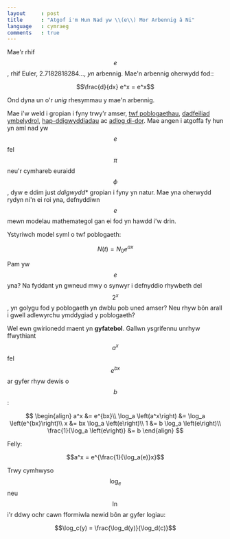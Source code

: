 ```yaml
---
layout     : post
title      : "Atgof i'm Hun Nad yw \\(e\\) Mor Arbennig â Ni"
language   : cymraeg
comments   : true
---
```


Mae'r rhif $$e$$, rhif Euler, 2.7182818284..., *yn* arbennig.
Mae'n arbennig oherwydd fod::

$$\frac{d}{dx} e^x = e^x$$

Ond dyna un o'r *unig* rhesymmau y mae'n arbennig.

Mae i'w weld i gropian i fyny trwy'r amser, [twf poblogaethau](https://en.wikipedia.org/wiki/Population_model#Equations), [dadfeiliad ymbelydrol](https://en.wikipedia.org/wiki/Radioactive_decay#Mathematics_of_radioactive_decay), [hap-ddigwyddiadau](https://en.wikipedia.org/wiki/Poisson_distribution) ac [adlog di-dor](https://en.wikipedia.org/wiki/Compound_interest#Continuous_compounding).
Mae angen i atgoffa fy hun yn aml nad yw $$e$$ fel $$\pi$$ neu'r cymhareb euraidd $$\phi$$, dyw e ddim just *ddigwydd** gropian i fyny yn natur.
Mae yna oherwydd rydyn ni'n ei roi yna, defnyddiwn $$e$$ mewn modelau mathemategol gan ei fod yn hawdd i'w drin.

Ystyriwch model syml o twf poblogaeth:

$$N(t) = N_0 e^{ax}$$

Pam yw $$e$$ yna?
Na fyddant yn gwneud mwy o synwyr i defnyddio rhywbeth del $$2^x$$, yn golygu fod y poblogaeth yn dwblu pob uned amser?
Neu rhyw bôn arall i gwell adlewyrchu ymddygiad y poblogaeth?

Wel ewn gwirionedd maent yn **gyfatebol**.
Gallwn ysgrifennu unrhyw ffwythiant $$a^x$$ fel $$e^{bx}$$ ar gyfer rhyw dewis o $$b$$:

$$
\begin{align}
a^x &= e^{bx}\\
\log_a \left(a^x\right) &= \log_a \left(e^{bx}\right)\\
x &= bx \log_a \left(e\right)\\
1 &= b \log_a \left(e\right)\\
\frac{1}{\log_a \left(e\right)} &= b
\end{align}
$$

Felly:

$$a^x = e^{\frac{1}{\log_a(e)}x}$$

Trwy cymhwyso $$\log_e$$ neu $$\ln$$ i'r ddwy ochr cawn fformiwla newid bôn ar gyfer logiau:

$$\log_c(y) = \frac{\log_d(y)}{\log_d(c)}$$
